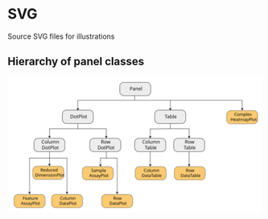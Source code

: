 # SVG
Source SVG files for illustrations

## Hierarchy of panel classes

<img src="panel-classes.svg">
